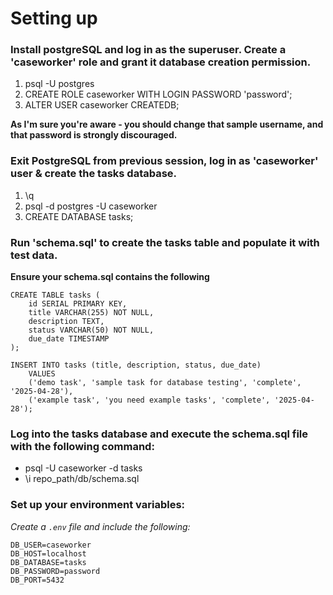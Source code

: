 # Setting up

### Install postgreSQL and log in as the superuser. Create a 'caseworker' role and grant it database creation permission.

1. psql -U postgres
1. CREATE ROLE caseworker WITH LOGIN PASSWORD 'password';
1. ALTER USER caseworker CREATEDB;

**As I'm sure you're aware - you should change that sample username, and that password is strongly discouraged.**

### Exit PostgreSQL from previous session, log in as 'caseworker' user & create the tasks database.

1. \q
1. psql -d postgres -U caseworker
1. CREATE DATABASE tasks;

### Run 'schema.sql' to create the tasks table and populate it with test data.
**Ensure your schema.sql contains the following**

```
CREATE TABLE tasks (
    id SERIAL PRIMARY KEY,
    title VARCHAR(255) NOT NULL,
    description TEXT,
    status VARCHAR(50) NOT NULL,
    due_date TIMESTAMP
);

INSERT INTO tasks (title, description, status, due_date)
    VALUES
    ('demo task', 'sample task for database testing', 'complete', '2025-04-28'),
    ('example task', 'you need example tasks', 'complete', '2025-04-28');
```

### Log into the tasks database and execute the schema.sql file with the following command:
* psql -U caseworker -d tasks
* \i repo_path/db/schema.sql


### Set up your environment variables:
*Create a `.env` file and include the following:*

```
DB_USER=caseworker
DB_HOST=localhost
DB_DATABASE=tasks
DB_PASSWORD=password
DB_PORT=5432
```
